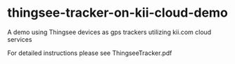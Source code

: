 # thingsee-tracker-on-kii-cloud-demo
A demo using Thingsee devices as gps trackers utilizing kii.com cloud services

For detailed instructions please see ThingseeTracker.pdf
